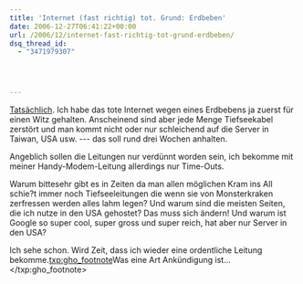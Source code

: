 ```yaml
---
title: 'Internet (fast richtig) tot. Grund: Erdbeben'
date: 2006-12-27T06:41:22+00:00
url: /2006/12/internet-fast-richtig-tot-grund-erdbeben/
dsq_thread_id:
  - "3471979307"




---
```

[Tatsächlich][1]. Ich habe das tote Internet wegen eines Erdbebens ja zuerst für einen Witz gehalten. Anscheinend sind aber jede Menge Tiefseekabel zerstört und man kommt nicht oder nur schleichend auf die Server in Taiwan, USA usw. --- das soll rund drei Wochen anhalten.

Angeblich sollen die Leitungen nur verdünnt worden sein, ich bekomme mit meiner Handy-Modem-Leitung allerdings nur Time-Outs.

Warum bittesehr gibt es in Zeiten da man allen möglichen Kram ins All schie?t immer noch Tiefseeleitungen die wenn sie von Monsterkraken zerfressen werden alles lahm legen? Und warum sind die meisten Seiten, die ich nutze in den USA gehostet? Das muss sich ändern! Und warum ist Google so super cool, super gross und super reich, hat aber nur Server in den USA?

Ich sehe schon. Wird Zeit, dass ich wieder eine ordentliche Leitung bekomme.<txp:gho_footnote>Was eine Art Ankündigung ist...</txp:gho_footnote>

 [1]: http://nationmultimedia.com/worldhotnews/read.php?newsid=30022655
